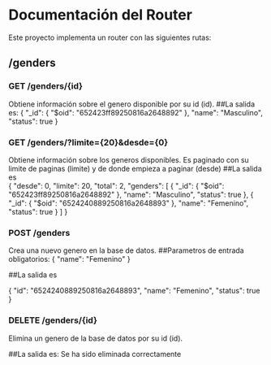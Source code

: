 # Documentación del Router

Este proyecto implementa un router con las siguientes rutas:


## /genders

### GET /genders/{id}

Obtiene información sobre el genero disponible por su id (id).
##La salida es:
{
    "_id": {
        "$oid": "652423ff89250816a2648892"
    },
    "name": "Masculino",
    "status": true
}

### GET /genders/?limite={20}&desde={0}

Obtiene información sobre los generos disponibles.
Es paginado con su limite  de paginas (limite) y de donde empieza a paginar (desde)
##La salida es  
 {
    "desde": 0,
    "limite": 20,
    "total": 2,
    "genders": [
        {
            "_id": {
                "$oid": "652423ff89250816a2648892"
            },
            "name": "Masculino",
            "status": true
        },
        {
            "_id": {
                "$oid": "6524240889250816a2648893"
            },
            "name": "Femenino",
            "status": true
        }
    ]
}

### POST /genders

Crea una nuevo genero en la base de datos.
##Parametros de entrada obligatorios:
{
   "name": "Femenino"
}
 
 

##La salida es  

{
    "id": "6524240889250816a2648893",
    "name": "Femenino",
    "status": true
}

### DELETE /genders/{id}

Elimina un genero de la base de datos por su id (id).

##La salida es:
 Se ha sido eliminada correctamente

